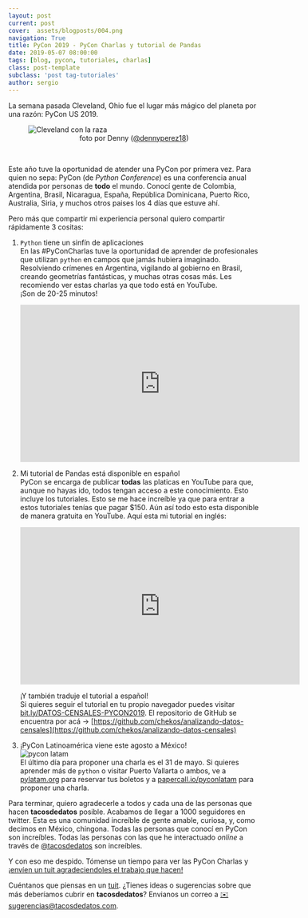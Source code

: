 ```yaml
---
layout: post
current: post
cover:  assets/blogposts/004.png
navigation: True
title: PyCon 2019 - PyCon Charlas y tutorial de Pandas
date: 2019-05-07 08:00:00
tags: [blog, pycon, tutoriales, charlas]
class: post-template
subclass: 'post tag-tutoriales'
author: sergio
---
```


La semana pasada Cleveland, Ohio fue el lugar más mágico del planeta por una razón: PyCon US 2019. 

<figure>
<img src='../assets/blogposts/004_Cleveland.jpg' alt='Cleveland con la raza' />
<figcaption style="text-align:center">foto por Denny (<a href='https://twitter.com/dennyperez18'>@dennyperez18</a>)</figcaption>
</figure><br>

Este año tuve la oportunidad de atender una PyCon por primera vez. Para quien no sepa: PyCon (de _Python Conference_) es una conferencia anual atendida por personas de **todo** el mundo. Conocí gente de Colombia, Argentina, Brasil, Nicaragua, España, República Dominicana, Puerto Rico, Australia, Siria, y muchos otros paises los 4 días que estuve ahí. 

Pero más que compartir mi experiencia personal quiero compartir rápidamente 3 cositas:

1. `Python` tiene un sinfín de aplicaciones<br>
    En las #PyConCharlas tuve la oportunidad de aprender de profesionales que utilizan `python` en campos que jamás hubiera imaginado. Resolviendo crímenes en Argentina, vigilando al gobierno en Brasil, creando geometrías fantásticas, y muchas otras cosas más. Les recomiendo ver estas charlas ya que todo está en YouTube.<br>¡Son de 20-25 minutos! 
    <iframe width="560" height="315" src="https://www.youtube.com/embed/videoseries?list=PLPbTDk1hBo3zUw1o802TTPu4tjD4ZtW8f" frameborder="0" allow="accelerometer; autoplay; encrypted-media; gyroscope; picture-in-picture" allowfullscreen></iframe>

2. Mi tutorial de Pandas está disponible en español<br>
    PyCon se encarga de publicar **todas** las platicas en YouTube para que, aunque no hayas ido, todos tengan acceso a este conocimiento. Esto incluye los tutoriales. Esto se me hace increíble ya que para entrar a estos tutoriales tenías que pagar $150. Aún así todo esto esta disponible de manera gratuita en YouTube. Aquí esta mi tutorial en inglés:
    <iframe width="560" height="315" src="https://www.youtube.com/embed/sGtCgYWzOV4" frameborder="0" allow="accelerometer; autoplay; encrypted-media; gyroscope; picture-in-picture" allowfullscreen></iframe>

    ¡Y también traduje el tutorial a español! <br>Si quieres seguir el tutorial en tu propio navegador puedes visitar [bit.ly/DATOS-CENSALES-PYCON2019](https://bit.ly/DATOS-CENSALES-PYCON2019). El repositorio de GitHub se encuentra por acá -> [https://github.com/chekos/analizando-datos-censales](https://github.com/chekos/analizando-datos-censales)

3. ¡PyCon Latinoamérica viene este agosto a México!<br>
    ![pycon latam](../assets/blogposts/004_pyconlatam.jpg)<br>
    El último día para proponer una charla es el 31 de mayo. Si quieres aprender más de `python` o visitar Puerto Vallarta o ambos, ve a [pylatam.org](https://pylatam.org/) para reservar tus boletos y a [papercall.io/pyconlatam](https://papercall.io/pyconlatam) para proponer una charla.



Para terminar, quiero agradecerle a todos y cada una de las personas que hacen **tacosdedatos** posible. Acabamos de llegar a 1000 seguidores en twitter. Esta es una comunidad increíble de gente amable, curiosa, y, como decimos en México, chingona. Todas las personas que conocí en PyCon son increíbles. Todas las personas con las que he interactuado _online_ a través de [@tacosdedatos](https://twitter.com/tacosdedatos) son increíbles. 

Y con eso me despido. Tómense un tiempo para ver las PyCon Charlas y [¡envíen un tuit agradeciendoles el trabajo que hacen!](https://twitter.com/share?text=+%pyconcharlas+muchas+gracias+)


Cuéntanos que piensas en un [tuit](https://twitter.com/share?text=%40tacosdedatos+yo+tambien+quiero+ir+a+pycon+latam+%40pylatam). 
¿Tienes ideas o sugerencias sobre que más deberíamos cubrir en **tacosdedatos**? Envianos un correo a [✉️ sugerencias@tacosdedatos.com](mailto:sugerencias@tacosdedatos.com?subject=Sugerencia&body=Hola-holaaa).